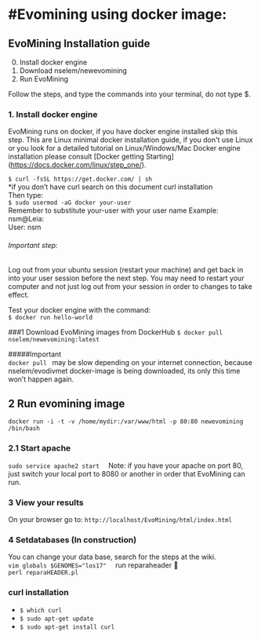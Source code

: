 #Evomining using docker image:
========================================
## EvoMining Installation guide

0. Install docker engine   
1. Download nselem/newevomining 
2. Run EvoMining    

Follow the steps, and type the commands into your terminal, do not type $.  

### 1. Install docker engine  
EvoMining runs on docker, if you have docker engine installed skip this step. This are Linux minimal docker installation guide, if you don't use Linux or you look for a detailed tutorial on Linux/Windows/Mac Docker engine installation please consult [Docker getting Starting] (https://docs.docker.com/linux/step_one/).  

`$ curl -fsSL https://get.docker.com/ | sh `  
*if you don’t have curl search on this document curl installation  
Then type:  
    `$ sudo usermod -aG docker your-user`  
Remember to substitute your-user with your user name 
Example: nsm@Leia:    
User: nsm  
###### Important step:  
Log out from your ubuntu session (restart your machine) and get back in into your user session before the next step.
You may need to restart your computer and not just log out from your session in order to changes to take effect.

Test your docker engine with the command:  
`$ docker run hello-world`  

###1 Download EvoMining images from DockerHub
`$ docker pull nselem/newevomining:latest  `  

#####Important  
`docker pull ` may be slow depending on your internet connection, because nselem/evodivmet docker-image is being downloaded, its only this time won’t happen again.  

## 2 Run evomining image  

`docker run -i -t -v /home/mydir:/var/www/html -p 80:80 newevomining /bin/bash  `

### 2.1 Start apache  
`sudo service apache2 start  `
Note: if you have your apache on port 80, just switch your local port to 8080 or another in order that EvoMining can run. 
  
### 3 View your results  
On your browser go to:
`http://localhost/EvoMining/html/index.html`   

### 4 Setdatabases   (In construction)
You can change your data base, search for the steps at the wiki.  
`vim globals $GENOMES="los17"  `
run reparaheader :walking:   
`perl reparaHEADER.pl  `  


### curl installation
- `$ which curl`
- `$ sudo apt-get update`
- `$ sudo apt-get install curl`
